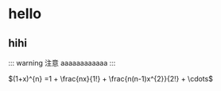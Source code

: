 # hello
## hihi

::: warning 注意
aaaaaaaaaaaa
:::

$(1+x)^{n} =1 + \frac{nx}{1!} + \frac{n(n-1)x^{2}}{2!} + \cdots$